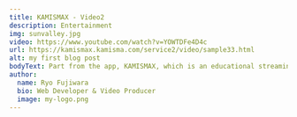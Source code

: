 ```yaml
---
title: KAMISMAX - Video2
description: Entertainment
img: sunvalley.jpg
video: https://www.youtube.com/watch?v=YOWTDFe4D4c
url: https://kamismax.kamisma.com/service2/video/sample33.html
alt: my first blog post
bodyText: Part from the app, KAMISMAX, which is an educational streaming app for the stylists in Japan.  It is like Netflix in terms of design and concept. I was part of the producer/directorial role with this project, in creating the storyboard ahd working with the filming crew to shoot at Team Lab in Tokyo.   This video is to show the entertainment aspect of the stylist, Takuya Takagi, promoting his 'up-to-trend' style ,and making perspective stylists garnering interest.  
author:
  name: Ryo Fujiwara
  bio: Web Developer & Video Producer
  image: my-logo.png
---
```


<author :author="author"></author>
<!-- <info-box>
  <template #info-box>
    This is a vue component inside markdown using slots
  </template>
</info-box> -->

<!-- ## This is a heading

This is some more info

### This is a sub heading

This is some more info -->